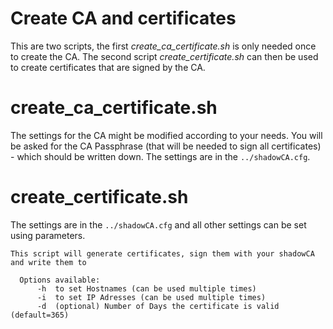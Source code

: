 # Create CA and certificates

This are two scripts, the first *create_ca_certificate.sh* is only needed once to create the CA. The second script *create_certificate.sh* can then be used to create certificates that are signed by the CA.

# create_ca_certificate.sh

The settings for the CA might be modified according to your needs. You will be asked for the CA Passphrase (that will be needed to sign all certificates) - which should be written down. The settings are in the `../shadowCA.cfg`.

# create_certificate.sh

The settings are in the `../shadowCA.cfg` and all other settings can be set using parameters.

```
This script will generate certificates, sign them with your shadowCA and write them to

  Options available:
      -h  to set Hostnames (can be used multiple times)
      -i  to set IP Adresses (can be used multiple times)
      -d  (optional) Number of Days the certificate is valid (default=365)
 ```
